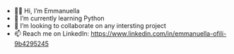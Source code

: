 - 👋🏾 Hi, I’m Emmanuella
- 🌱 I’m currently learning Python
- 💞️ I’m looking to collaborate on any intersting project
- 📫 Reach me on LinkedIn: https://www.linkedin.com/in/emmanuella-ofili-9b4295245

<!---
Emmanuella-Ofili/Emmanuella-Ofili is a ✨ special ✨ repository because its `README.md` (this file) appears on your GitHub profile.
You can click the Preview link to take a look at your changes.
--->
